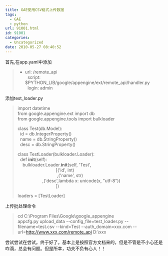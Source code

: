 ```yaml
---
title: GAE使用CSV格式上传数据
tags:
  - GAE
  - python
url: 91001.html
id: 91001
categories:
  - Uncategorized
date: 2010-05-27 08:40:52
---
```


首先,在app.yaml中添加
  > - url: /remote_api     
> &nbsp; script: $PYTHON_LIB/google/appengine/ext/remote_api/handler.py      
> &nbsp; login: admin  

添加test_loader.py
  > import datetime     
> from google.appengine.ext import db      
> from google.appengine.tools import bulkloader 
> 
> class Test(db.Model):     
> &nbsp; id = db.IntegerProperty()      
> &nbsp; name = db.StringProperty()      
> &nbsp; desc = db.StringProperty() 
> 
> class TestLoader(bulkloader.Loader):     
> &nbsp; def __init__(self):      
> &nbsp;&nbsp;&nbsp; bulkloader.Loader.__init__(self, 'Test',      
> &nbsp;&nbsp;&nbsp;&nbsp;&nbsp;&nbsp;&nbsp;&nbsp;&nbsp;&nbsp;&nbsp;&nbsp;&nbsp;&nbsp;&nbsp;&nbsp;&nbsp;&nbsp;&nbsp;&nbsp;&nbsp;&nbsp;&nbsp;&nbsp;&nbsp;&nbsp;&nbsp;&nbsp;&nbsp;&nbsp; [('id', int)      
> &nbsp;&nbsp;&nbsp;&nbsp;&nbsp;&nbsp;&nbsp;&nbsp;&nbsp;&nbsp;&nbsp;&nbsp;&nbsp;&nbsp;&nbsp;&nbsp;&nbsp;&nbsp;&nbsp;&nbsp;&nbsp;&nbsp;&nbsp;&nbsp;&nbsp;&nbsp;&nbsp;&nbsp;&nbsp;&nbsp;&nbsp; ,('name', str)      
> &nbsp;&nbsp;&nbsp;&nbsp;&nbsp;&nbsp;&nbsp;&nbsp;&nbsp;&nbsp;&nbsp;&nbsp;&nbsp;&nbsp;&nbsp;&nbsp;&nbsp;&nbsp;&nbsp; ,('desc',lambda x: unicode(x, "utf-8"))      
> &nbsp;&nbsp;&nbsp;&nbsp;&nbsp;&nbsp;&nbsp;&nbsp;&nbsp;&nbsp;&nbsp;&nbsp;&nbsp;&nbsp;&nbsp;&nbsp;&nbsp;&nbsp;&nbsp;&nbsp;&nbsp;&nbsp;&nbsp;&nbsp;&nbsp;&nbsp;&nbsp;&nbsp;&nbsp;&nbsp; ]) 
> 
> loaders = [TestLoader]  

上传批处理命令
  > cd C:\Program Files\Google\google_appengine     
> appcfg.py upload_data --config_file=test_loader.py --filename=test.csv --kind=Test --auth_domain=xxx.com --url=http://www.xxx.com/remote_api D:\xxx  

尝试尝试在尝试。终于好了。基本上是按照官方文档来的，但是不管是不小心还是咋滴，总会有问题。但是所幸，功夫不负有心人！！